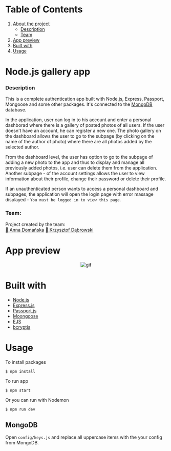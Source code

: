 # Table of Contents
1. [ About the project ](#about)
   - [ Description ](#des)
   - [Team](#team)
2. [ App preview ](#preview)
3. [ Built with ](#built)
4. [ Usage ](#usage)

<a name="about"></a>
# Node.js gallery app
<a name="des"></a>
### Description
This is a complete authentication app built with Node.js, Express, Passport, Mongoose and some other packages. It's connected to the [MongoDB](https://www.mongodb.com/2) database.

In the application, user can log in to his account and enter a personal dashborad where there is a gallery of posted photos of all users. If the user doesn't have an account, he can register a new one. The photo gallery on the dashboard allows the user to go to the subpage (by clicking on the name of the author of photo) where there are all photos added by the selected author.

From the dashboard level, the user has option to go to the subpage of adding a new photo to the app and thus to display and manage all previously added photos, i.e. user can delete them from the application. Another subpage - of the account settings allows the user to view information about their profile, change their password or delete their profile.

If an unauthenticated person wants to access a personal dashboard and subpages, the application will open the login page with error massage displayed - `You must be logged in to view this page`.


<a name="team"></a>
### Team:
Project created by the team: \
[👤 Anna Domańska](https://github.com/tdxa) 
[👤 Krzysztof Dąbrowski](https://github.com/IamCostello) 

<a name="preview"></a>  
# App preview
<p align="center">
 <img src="https://user-images.githubusercontent.com/51888438/105636026-6dfe7580-5e66-11eb-8a51-fcce45e9472f.gif" alt="gif"/>
</p>

<a name="built"></a> 
# Built with
- [Node.js](https://nodejs.org/en/)
- [Express.js](https://expressjs.com)
- [Passport.js](http://www.passportjs.org)
- [Moongoose](https://mongoosejs.com)
- [EJS](https://ejs.co)
- [bcryptjs](https://www.npmjs.com/package/bcryptjs)

<a name="usage"></a> 
# Usage
To install packages
```
$ npm install
```
To run app
```
$ npm start
```
Or you can run with Nodemon
```
$ npm run dev
```

<a name="mongo"></a> 
## MongoDB
Open `config/keys.js` and replace all uppercase items with the your config from MongoDB.
